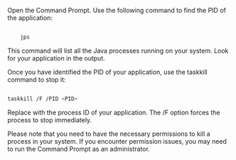 Open the Command Prompt.
Use the following command to find the PID of the application:

```bash

    jps
```
This command will list all the Java processes running on your system. Look for your application in the output.

Once you have identified the PID of your application, use the taskkill command to stop it:

```bash

taskkill /F /PID <PID>
```
Replace <PID> with the process ID of your application. The /F option forces the process to stop immediately.

Please note that you need to have the necessary permissions to kill a process in your system. If you encounter permission issues, you may need to run the Command Prompt as an administrator.